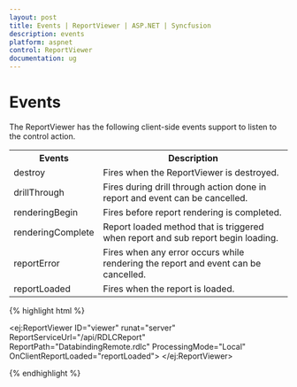 ```yaml
---
layout: post
title: Events | ReportViewer | ASP.NET | Syncfusion
description: events
platform: aspnet
control: ReportViewer
documentation: ug
---
```


# Events

The ReportViewer has the following client-side events support to listen to the control action.

<table>
<tr>
<th>
Events</th><th>
Description</th></tr>
<tr>
<td>
destroy</td><td>
Fires when the ReportViewer is destroyed.</td></tr>
<tr>
<td>
drillThrough</td><td>
Fires during drill through action done in report and event can be cancelled.</td></tr>
<tr>
<td>
renderingBegin</td><td>
Fires before report rendering is completed.</td></tr>
<tr>
<td>
renderingComplete</td><td>
Report loaded method that is triggered when report and sub report begin loading.</td></tr>
<tr>
<td>
reportError</td><td>
Fires when any error occurs while rendering the report and event can be cancelled.</td></tr>
<tr>
<td>
reportLoaded</td><td>
Fires when the report is loaded.</td></tr>
</table>

{% highlight html %}

<ej:ReportViewer ID="viewer" runat="server" ReportServiceUrl="/api/RDLCReport" ReportPath="DatabindingRemote.rdlc" ProcessingMode="Local" OnClientReportLoaded="reportLoaded">
</ej:ReportViewer>

<script type="text/javascript">
    function reportLoaded(senderObj) {
        $.ajax({
            type: "POST",
            contentType: "application/json; charset=utf-8",
            url: '../wcf/Reportservice.svc/GetOrderDetails',
            dataType: "json",
            processData: false,
            crossDomain: true,
            async: false,
            timeout: 5000,
            success: function(result) {
                reportdata = result.d;
                var dataManger = ej.DataManager(reportdata);
                var query = ej.Query().select("OrderID", "CustomerID", "EmployeeID", "Freight", "ShipCity", "ShipCountry");
                reportResult = dataManger.executeLocal(query);
                var reportModel = $("#viewer").data('ejReportViewer');
                reportModel.model.dataSources = [{
                    value: reportResult,
                    name: "remote"
                }];
            },
            error: function(result) {
                alert(result);
            }
        });
    }
</script>

{% endhighlight %}
